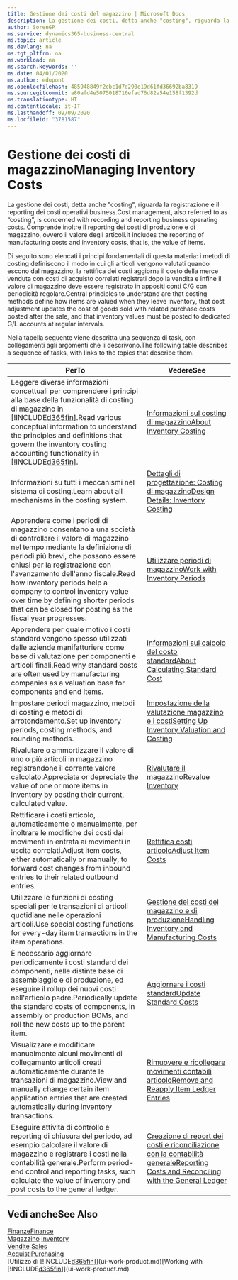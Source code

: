 ```yaml
---
title: Gestione dei costi del magazzino | Microsoft Docs
description: La gestione dei costi, detta anche "costing", riguarda la registrazione e il reporting dei costi operativi business. Comprende inoltre il reporting dei costi di produzione e di magazzino, ovvero il valore degli articoli.
author: SorenGP
ms.service: dynamics365-business-central
ms.topic: article
ms.devlang: na
ms.tgt_pltfrm: na
ms.workload: na
ms.search.keywords: ''
ms.date: 04/01/2020
ms.author: edupont
ms.openlocfilehash: 485948849f2ebc1d7d290e19d61fd36692ba8319
ms.sourcegitcommit: a80afd4e5075018716efad76d82a54e158f1392d
ms.translationtype: HT
ms.contentlocale: it-IT
ms.lasthandoff: 09/09/2020
ms.locfileid: "3781587"
---
```

# <a name="managing-inventory-costs"></a><span data-ttu-id="38e4e-104">Gestione dei costi di magazzino</span><span class="sxs-lookup"><span data-stu-id="38e4e-104">Managing Inventory Costs</span></span>
<span data-ttu-id="38e4e-105">La gestione dei costi, detta anche "costing", riguarda la registrazione e il reporting dei costi operativi business.</span><span class="sxs-lookup"><span data-stu-id="38e4e-105">Cost management, also referred to as “costing”, is concerned with recording and reporting business operating costs.</span></span> <span data-ttu-id="38e4e-106">Comprende inoltre il reporting dei costi di produzione e di magazzino, ovvero il valore degli articoli.</span><span class="sxs-lookup"><span data-stu-id="38e4e-106">It includes the reporting of manufacturing costs and inventory costs, that is, the value of items.</span></span>   

<span data-ttu-id="38e4e-107">Di seguito sono elencati i principi fondamentali di questa materia: i metodi di costing definiscono il modo in cui gli articoli vengono valutati quando escono dal magazzino, la rettifica dei costi aggiorna il costo della merce venduta con costi di acquisto correlati registrati dopo la vendita e infine il valore di magazzino deve essere registrato in appositi conti C/G con periodicità regolare.</span><span class="sxs-lookup"><span data-stu-id="38e4e-107">Central principles to understand are that costing methods define how items are valued when they leave inventory, that cost adjustment updates the cost of goods sold with related purchase costs posted after the sale, and that inventory values must be posted to dedicated G/L accounts at regular intervals.</span></span>

<span data-ttu-id="38e4e-108">Nella tabella seguente viene descritta una sequenza di task, con collegamenti agli argomenti che li descrivono.</span><span class="sxs-lookup"><span data-stu-id="38e4e-108">The following table describes a sequence of tasks, with links to the topics that describe them.</span></span>

|<span data-ttu-id="38e4e-109">**Per**</span><span class="sxs-lookup"><span data-stu-id="38e4e-109">**To**</span></span>|<span data-ttu-id="38e4e-110">**Vedere**</span><span class="sxs-lookup"><span data-stu-id="38e4e-110">**See**</span></span>|  
|------------|-------------|  
|<span data-ttu-id="38e4e-111">Leggere diverse informazioni concettuali per comprendere i principi alla base della funzionalità di costing di magazzino in [!INCLUDE[d365fin](includes/d365fin_md.md)].</span><span class="sxs-lookup"><span data-stu-id="38e4e-111">Read various conceptual information to understand the principles and definitions that govern the inventory costing accounting functionality in [!INCLUDE[d365fin](includes/d365fin_md.md)].</span></span>|[<span data-ttu-id="38e4e-112">Informazioni sul costing di magazzino</span><span class="sxs-lookup"><span data-stu-id="38e4e-112">About Inventory Costing</span></span>](finance-learn-about-costing.md)|  
|<span data-ttu-id="38e4e-113">Informazioni su tutti i meccanismi nel sistema di costing.</span><span class="sxs-lookup"><span data-stu-id="38e4e-113">Learn about all mechanisms in the costing system.</span></span>|[<span data-ttu-id="38e4e-114">Dettagli di progettazione: Costing di magazzino</span><span class="sxs-lookup"><span data-stu-id="38e4e-114">Design Details: Inventory Costing</span></span>](design-details-inventory-costing.md)|
|<span data-ttu-id="38e4e-115">Apprendere come i periodi di magazzino consentano a una società di controllare il valore di magazzino nel tempo mediante la definizione di periodi più brevi, che possono essere chiusi per la registrazione con l'avanzamento dell'anno fiscale.</span><span class="sxs-lookup"><span data-stu-id="38e4e-115">Read how inventory periods help a company to control inventory value over time by defining shorter periods that can be closed for posting as the fiscal year progresses.</span></span>|[<span data-ttu-id="38e4e-116">Utilizzare periodi di magazzino</span><span class="sxs-lookup"><span data-stu-id="38e4e-116">Work with Inventory Periods</span></span>](finance-how-to-work-with-inventory-periods.md)|
|<span data-ttu-id="38e4e-117">Apprendere per quale motivo i costi standard vengono spesso utilizzati dalle aziende manifatturiere come base di valutazione per componenti e articoli finali.</span><span class="sxs-lookup"><span data-stu-id="38e4e-117">Read why standard costs are often used by manufacturing companies as a valuation base for components and end items.</span></span>|[<span data-ttu-id="38e4e-118">Informazioni sul calcolo del costo standard</span><span class="sxs-lookup"><span data-stu-id="38e4e-118">About Calculating Standard Cost</span></span>](finance-about-calculating-standard-cost.md)|
|<span data-ttu-id="38e4e-119">Impostare periodi magazzino, metodi di costing e metodi di arrotondamento.</span><span class="sxs-lookup"><span data-stu-id="38e4e-119">Set up inventory periods, costing methods, and rounding methods.</span></span>|[<span data-ttu-id="38e4e-120">Impostazione della valutazione magazzino e i costi</span><span class="sxs-lookup"><span data-stu-id="38e4e-120">Setting Up Inventory Valuation and Costing</span></span>](finance-set-up-inventory-valuation-and-costing.md)|
|<span data-ttu-id="38e4e-121">Rivalutare o ammortizzare il valore di uno o più articoli in magazzino registrandone il corrente valore calcolato.</span><span class="sxs-lookup"><span data-stu-id="38e4e-121">Appreciate or depreciate the value of one or more items in inventory by posting their current, calculated value.</span></span>|[<span data-ttu-id="38e4e-122">Rivalutare il magazzino</span><span class="sxs-lookup"><span data-stu-id="38e4e-122">Revalue Inventory</span></span>](inventory-how-revalue-inventory.md)|
|<span data-ttu-id="38e4e-123">Rettificare i costi articolo, automaticamente o manualmente, per inoltrare le modifiche dei costi dai movimenti in entrata ai movimenti in uscita correlati.</span><span class="sxs-lookup"><span data-stu-id="38e4e-123">Adjust item costs, either automatically or manually, to forward cost changes from inbound entries to their related outbound entries.</span></span>|[<span data-ttu-id="38e4e-124">Rettifica costi articolo</span><span class="sxs-lookup"><span data-stu-id="38e4e-124">Adjust Item Costs</span></span>](inventory-how-adjust-item-costs.md)|
|<span data-ttu-id="38e4e-125">Utilizzare le funzioni di costing speciali per le transazioni di articoli quotidiane nelle operazioni articoli.</span><span class="sxs-lookup"><span data-stu-id="38e4e-125">Use special costing functions for every-day item transactions in the item operations.</span></span>|[<span data-ttu-id="38e4e-126">Gestione dei costi del magazzino e di produzione</span><span class="sxs-lookup"><span data-stu-id="38e4e-126">Handling Inventory and Manufacturing Costs</span></span>](finance-handle-inventory-and-manufacturing-costs.md)|  
|<span data-ttu-id="38e4e-127">È necessario aggiornare periodicamente i costi standard dei componenti, nelle distinte base di assemblaggio e di produzione, ed eseguire il rollup dei nuovi costi nell'articolo padre.</span><span class="sxs-lookup"><span data-stu-id="38e4e-127">Periodically update the standard costs of components, in assembly or production BOMs, and roll the new costs up to the parent item.</span></span>|[<span data-ttu-id="38e4e-128">Aggiornare i costi standard</span><span class="sxs-lookup"><span data-stu-id="38e4e-128">Update Standard Costs</span></span>](finance-how-to-update-standard-costs.md)|
|<span data-ttu-id="38e4e-129">Visualizzare e modificare manualmente alcuni movimenti di collegamento articoli creati automaticamente durante le transazioni di magazzino.</span><span class="sxs-lookup"><span data-stu-id="38e4e-129">View and manually change certain item application entries that are created automatically during inventory transactions.</span></span>|[<span data-ttu-id="38e4e-130">Rimuovere e ricollegare movimenti contabili articolo</span><span class="sxs-lookup"><span data-stu-id="38e4e-130">Remove and Reapply Item Ledger Entries</span></span>](finance-how-to-remove-and-reapply-item-entries.md)|
|<span data-ttu-id="38e4e-131">Eseguire attività di controllo e reporting di chiusura del periodo, ad esempio calcolare il valore di magazzino e registrare i costi nella contabilità generale.</span><span class="sxs-lookup"><span data-stu-id="38e4e-131">Perform period-end control and reporting tasks, such calculate the value of inventory and post costs to the general ledger.</span></span>|[<span data-ttu-id="38e4e-132">Creazione di report dei costi e riconciliazione con la contabilità generale</span><span class="sxs-lookup"><span data-stu-id="38e4e-132">Reporting Costs and Reconciling with the General Ledger</span></span>](finance-report-costs-and-reconcile-with-the-general-ledger.md)|

## <a name="see-also"></a><span data-ttu-id="38e4e-133">Vedi anche</span><span class="sxs-lookup"><span data-stu-id="38e4e-133">See Also</span></span>  
 [<span data-ttu-id="38e4e-134">Finanze</span><span class="sxs-lookup"><span data-stu-id="38e4e-134">Finance</span></span>](finance.md)  
 <span data-ttu-id="38e4e-135">[Magazzino](inventory-manage-inventory.md) </span><span class="sxs-lookup"><span data-stu-id="38e4e-135">[Inventory](inventory-manage-inventory.md) </span></span>  
 <span data-ttu-id="38e4e-136">[Vendite](sales-manage-sales.md) </span><span class="sxs-lookup"><span data-stu-id="38e4e-136">[Sales](sales-manage-sales.md) </span></span>  
 [<span data-ttu-id="38e4e-137">Acquisti</span><span class="sxs-lookup"><span data-stu-id="38e4e-137">Purchasing</span></span>](purchasing-manage-purchasing.md)  
 <span data-ttu-id="38e4e-138">[Utilizzo di [!INCLUDE[d365fin](includes/d365fin_md.md)]](ui-work-product.md)</span><span class="sxs-lookup"><span data-stu-id="38e4e-138">[Working with [!INCLUDE[d365fin](includes/d365fin_md.md)]](ui-work-product.md)</span></span>
